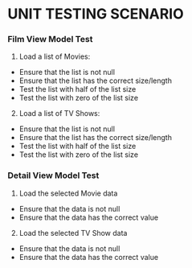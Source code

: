 # UNIT TESTING SCENARIO

### Film View Model Test

1. Load a list of Movies:
* Ensure that the list is not null
* Ensure that the list has the correct size/length
* Test the list with half of the list size
* Test the list with zero of the list size

2. Load a list of TV Shows:
* Ensure that the list is not null
* Ensure that the list has the correct size/length
* Test the list with half of the list size
* Test the list with zero of the list size

### Detail View Model Test

1. Load the selected Movie data
* Ensure that the data is not null
* Ensure that the data has the correct value

2. Load the selected TV Show data
* Ensure that the data is not null
* Ensure that the data has the correct value